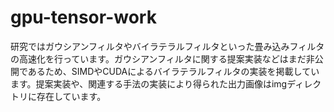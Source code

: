 # gpu-tensor-work
研究ではガウシアンフィルタやバイラテラルフィルタといった畳み込みフィルタの高速化を行っています。ガウシアンフィルタに関する提案実装などはまだ非公開であるため、SIMDやCUDAによるバイラテラルフィルタの実装を掲載しています。提案実装や、関連する手法の実装により得られた出力画像はimgディレクトリに存在しています。
